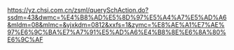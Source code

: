 https://yz.chsi.com.cn/zsml/querySchAction.do?ssdm=43&dwmc=%E4%B8%AD%E5%8D%97%E5%A4%A7%E5%AD%A6&mldm=08&mlmc=&yjxkdm=0812&xxfs=1&zymc=%E8%AE%A1%E7%AE%97%E6%9C%BA%E7%A7%91%E5%AD%A6%E4%B8%8E%E6%8A%80%E6%9C%AF
